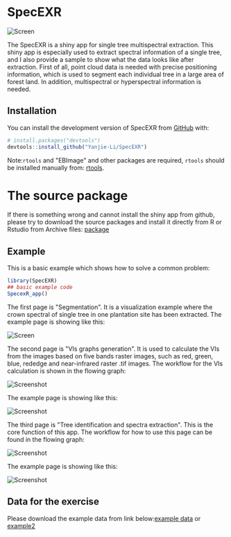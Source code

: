 
# SpecEXR
![Screen](/images/22.png)

<!-- badges: start -->
<!-- badges: end -->

The SpecEXR is a shiny app for single tree multispectral extraction. This shiny app is especially used to extract spectral information of a single tree, and I also provide a sample to show what the data looks like after extraction.
First of all, point cloud data is needed with precise positioning information, which is used to segment each individual tree in a large area of forest land. In addition, multispectral or hyperspectral information is needed.


## Installation

You can install the development version of SpecEXR from [GitHub](https://github.com/) with:

``` r
# install.packages("devtools")
devtools::install_github("Yanjie-Li/SpecEXR")
```

Note:`rtools` and "EBImage"  and other packages are required, `rtools` should be installed manually from: [rtools](https://cran.r-project.org/bin/windows/Rtools/rtools42/rtools.html).  
 
 
# The source package

If there is something wrong and cannot install the shiny app from github, please try to download the source packages and install it directly from R or Rstudio from Archive files: [package](/source-package/SpecEXR_1.0.tar.gz)




## Example

This is a basic example which shows how to solve a common problem:

``` r
library(SpecEXR)
## basic example code
SpecexR_app()

```
The first page is "Segmentation". It is a visualization example where the crown spectral of single tree in one plantation site has been extracted. The example page is showing like this:

![Screen](/images/segeme2.gif)

The second page is "VIs graphs generation". It is used to calculate the VIs from the images based on five bands raster images, such as red, green, blue, rededge and near-infrared raster .tif images. 
The workflow for the VIs calculation is shown in the flowing graph:

![Screenshot](/images/VIs.png)


The example page is showing like this:

![Screenshot](/images/figure2.png)

The third page is "Tree identification and spectra extraction". This is the core function of this app. The workflow for how to use this page can be found in the flowing graph:

![Screenshot](/images/treese.png)

The example page is showing like this:

![Screenshot](/images/figr23.png)

## Data for the exercise

Please download the example data from link below:[example data](https://www.dropbox.com/sh/dncqmm0eh7ek7sw/AADgg3bgyHGz5HWa-I9wLQxra?dl=0)
or [example2](https://ln5.sync.com/dl/d6899c6f0/3g32725x-b85yuvm3-ba68kfre-jewun6fk)

